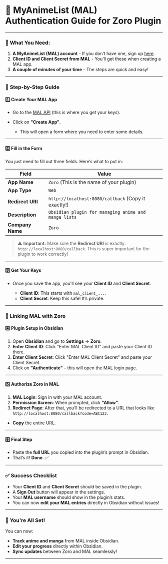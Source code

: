 # 🔐 MyAnimeList (MAL) Authentication Guide for Zoro Plugin

---

### 📌 **What You Need:**

1. **A MyAnimeList (MAL) account** - If you don’t have one, sign up [here](https://myanimelist.net/).
2. **Client ID and Client Secret from MAL** - You’ll get these when creating a MAL app.
3. **A couple of minutes of your time** - The steps are quick and easy!

---

### 🚀 **Step-by-Step Guide**

#### 1️⃣ **Create Your MAL App**

* Go to the [MAL API](https://myanimelist.net/apiconfig) (this is where you get your keys).
* Click on **"Create App"**.

  * This will open a form where you need to enter some details.

---

#### 2️⃣ **Fill in the Form**

You just need to fill out three fields. Here’s what to put in:

| Field            | Value                                               |
| ---------------- | --------------------------------------------------- |
| **App Name**     | `Zoro` (This is the name of your plugin)            |
| **App Type**     | `Web`                                               |
| **Redirect URI** | `http://localhost:8080/callback` (Copy it exactly!) |
| **Description**  | `Obsidian plugin for managing anime and manga lists`    |
| **Company Name** | `Zoro`                                              |
> ⚠️ **Important:** Make sure the **Redirect URI** is exactly: `http://localhost:8080/callback`. This is super important for the plugin to work correctly!

---

#### 3️⃣ **Get Your Keys**

* Once you save the app, you'll see your **Client ID** and **Client Secret**.

  * **Client ID**: This starts with `mal_client_...`.
  * **Client Secret**: Keep this safe! It’s private.

---

### 🔐 **Linking MAL with Zoro**

#### 4️⃣ **Plugin Setup in Obsidian**

1. Open **Obsidian** and go to **Settings** → **Zoro**.
2. **Enter Client ID**: Click "Enter MAL Client ID" and paste your Client ID there.
3. **Enter Client Secret**: Click "Enter MAL Client Secret" and paste your Client Secret.
4. Click on **"Authenticate"** – this will open the MAL login page.

---

#### 5️⃣ **Authorize Zoro in MAL**

1. **MAL Login**: Sign in with your MAL account.
2. **Permission Screen**: When prompted, click **"Allow"**.
3. **Redirect Page**: After that, you’ll be redirected to a URL that looks like `http://localhost:8080/callback?code=ABC123`.

* **Copy** the entire URL.

---

#### 6️⃣ **Final Step**

* Paste the **full URL** you copied into the plugin’s prompt in Obsidian.
* That’s it! **Done**. ✅

---

### ✅ **Success Checklist**

* Your **Client ID** and **Client Secret** should be saved in the plugin.
* A **Sign Out** button will appear in the settings.
* Your **MAL username** should show in the plugin’s stats.
* You can now **edit your MAL entries** directly in Obsidian without issues!

---

### 🎉 **You're All Set!**

You can now:

* **Track anime and manga** from MAL inside Obsidian.
* **Edit your progress** directly within Obsidian.
* **Sync updates** between Zoro and MAL seamlessly!

---
